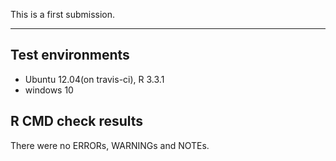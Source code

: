 This is a first submission.

---

## Test environments
* Ubuntu 12.04(on travis-ci), R 3.3.1
* windows 10

## R CMD check results

There were no ERRORs, WARNINGs and NOTEs.
